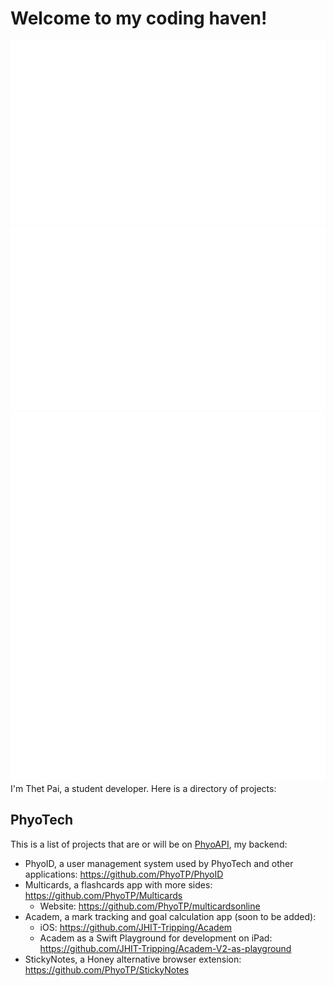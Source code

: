 # Welcome to my coding haven!
![](https://raw.githubusercontent.com/PhyoTP/githubstats/master/generated/languages.svg#gh-dark-mode-only)
![](https://raw.githubusercontent.com/PhyoTP/githubstats/master/generated/languages.svg#gh-light-mode-only)
![](https://raw.githubusercontent.com/PhyoTP/githubstats/master/generated/overview.svg#gh-dark-mode-only)
![](https://raw.githubusercontent.com/PhyoTP/githubstats/master/generated/overview.svg#gh-light-mode-only)<br>
I'm Thet Pai, a student developer. Here is a directory of projects:
## PhyoTech
This is a list of projects that are or will be on [PhyoAPI](https://github.com/PhyoTP/pythonweb), my backend:
- PhyoID, a user management system used by PhyoTech and other applications: https://github.com/PhyoTP/PhyoID
- Multicards, a flashcards app with more sides: https://github.com/PhyoTP/Multicards
  - Website: https://github.com/PhyoTP/multicardsonline
- Academ, a mark tracking and goal calculation app (soon to be added):
  - iOS: https://github.com/JHIT-Tripping/Academ
  - Academ as a Swift Playground for development on iPad: https://github.com/JHIT-Tripping/Academ-V2-as-playground
- StickyNotes, a Honey alternative browser extension: https://github.com/PhyoTP/StickyNotes


